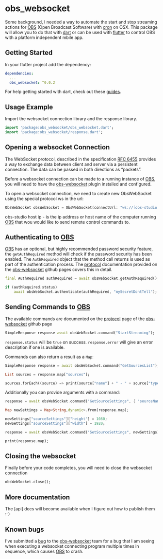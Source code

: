 # obs_websocket
Some background, I needed a way to automate the start and stop streaming actions for [OBS](https://obsproject.com/) (Open Broadcast Software) with [cron](https://en.wikipedia.org/wiki/Cron) on OSX.  This package will allow you to do that with [dart](https://dart.dev/) or can be used with [flutter](https://flutter.dev/) to control 
OBS with a platform independent mbile app.

## Getting Started
In your flutter project add the dependency:

```yml
dependencies:
  ...
  obs_websocket: ^0.0.2
```

For help getting started with dart, check out these [guides](https://dart.dev/guides).

## Usage Example
Import the websocket connection library and the response library.

```dart
import 'package:obs_websocket/obs_websocket.dart';
import 'package:obs_websocket/response.dart';
```

## Opening a websocket Connection
The WebSocket protocol, described in the specification [RFC 6455](https://tools.ietf.org/html/rfc6455) provides a way to exchange data between client and server via a persistent connection. The data can be passed in both directions as “packets”.

Before a websocket connection can be made to a running instance of [OBS](https://obsproject.com/), you will need to have the [obs-websocket](https://obsproject.com/forum/resources/obs-websocket-remote-control-obs-studio-from-websockets.466/) plugin installed and configured.

To open a websocket connection, we need to create new ObsWebSocket using the special protocol ws in the url:

```dart
ObsWebSocket obsWebSocket = ObsWebSocket(connectUrl: "ws://[obs-studio host ip]:4444");
```

obs-studio host ip - is the ip address or host name of the computer running [OBS](https://obsproject.com/) that wou would like to send remote control commands to.

## Authenticating to [OBS](https://obsproject.com/)
[OBS](https://obsproject.com/) has an optional, but highly recommended password security feature, the `getAuthRequired` method will check if the password security has been enabled.  The  `AuthRequired` object that the method call returns is used as part of the authentication process.  The [protocol](https://github.com/Palakis/obs-websocket/blob/4.x-current/docs/generated/protocol.md) documentation provided on the [obs-websocket](https://github.com/Palakis/obs-websocket) github pages covers this in detail.

```dart
final AuthRequired authRequired = await obsWebSocket.getAuthRequired();

if (authRequired.status)
	await obsWebSocket.authenticate(authRequired, "mySecretDontTell");
```

## Sending Commands to [OBS](https://obsproject.com/)
The available commands are documented on the [protocol](https://github.com/Palakis/obs-websocket/blob/4.x-current/docs/generated/protocol.md) page of the [obs-websocket](https://github.com/Palakis/obs-websocket) github page

```dart
SimpleResponse response await obsWebSocket.command("StartStreaming");
```

`response.status` will be `true` on success. `response.error` will give an error description if one is available.

Commands can also return a result as a `Map`:

```dart
SimpleResponse response = await obsWebSocket.command("GetSourcesList");

List sources = response.map["sources"];

sources.forEach((source) => print(source["name"] + " - " + source["type"]));
```

Additionally you can provide arguments with a command:
```dart
response = await obsWebSocket.command("GetSourceSettings", { "sourceName": "foreground" });

Map newSettings = Map<String,dynamic>.from(response.map);

newSettings["sourceSettings"]["height"] = 1080;
newSettings["sourceSettings"]["width"] = 1920;

response = await obsWebSocket.command("SetSourceSettings", newSettings);

print(response.map);
```

## Closing the websocket
Finally before your code completes, you will need to close the websocket connection

```dart
obsWebSocket.close();
```

## More documentation
The [api] docs will become available when I figure out how to publish them :-)

## Known bugs
I've submitted a [bug](https://github.com/Palakis/obs-websocket/issues/486) to the [obs-websocket](https://github.com/Palakis/obs-websocket) team for a bug that I am seeing when executing a websocket connecting program multiple times in sequence, which causes [OBS](https://obsproject.com/) to crash. 